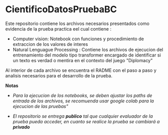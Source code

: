 # CientificoDatosPruebaBC
Este repositorio contiene los archivos necesarios presentados como evidencia de la prueba practica eel cual contiene :

* Computer vision: Notebook con funciones y procedimiento de extraccion de los valores de interes
* Natural Lenguague Processing : Contiene los archivos de ejecucion del entrenamiento del modelo tipo transformer encargado de identificar si un texto es verdad o mentira en el contexto del juego "Diplomacy"

Al interior de cada archivo se encuentra el RADME con el paso a paso y analisis necesarios para el desarrollo de la prueba.


**Notas**

* *Para la ejecucion de los notebooks, se deben ajustar los paths de entrada de los archivos, se recomuenda usar google colab para la ejecucion de las pruebas"*

* *El repositorio se entrega **publico** tal que cualquier evaluador de la prueba pueda acceder, en cuanto se realice la prueba se cambiará a **privado***


